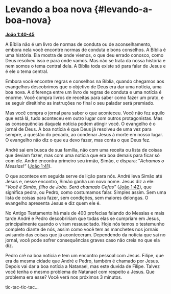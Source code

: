 # Levando a boa nova {#levando-a-boa-nova}

[**João 1:40-45**](http://bibliaonline.com.br/acf/jo/1/40-45)

A Bíblia não é um livro de normas de conduta ou de aconselhamento, embora nela você encontre normas de conduta e bons conselhos. A Bíblia é uma história. Ela mostra de onde viemos, o que deu errado conosco, como Deus resolveu isso e para onde vamos. Mas não se trata da nossa história e nem somos o tema central dela. A Bíblia toda existe só para falar de Jesus e é ele o tema central.

Embora você encontre regras e conselhos na Bíblia, quando chegamos aos evangelhos descobrimos que o objetivo de Deus era dar uma notícia, uma boa nova. A diferença entre um livro de regras de conduta e uma notícia é enorme. Você compra livros de receitas para saber como fazer um prato, e se seguir direitinho as instruções no final o seu paladar será premiado.

Mas você compra o jornal para saber o que aconteceu. Você não fez aquilo que está lá, tudo aconteceu em outro lugar com outros protagonistas. Mas as consequências daquela notícia podem atingir você. O evangelho é o jornal de Deus. A boa notícia é que Deus já resolveu de uma vez para sempre, a questão do pecado, ao condenar Jesus à morte em nosso lugar. O evangelho não diz o que eu devo fazer, mas conta o que Deus fez.

André sai em busca de sua família, não com uma receita ou lista de coisas que deviam fazer, mas com uma notícia que era boa demais para ficar só com ele. André encontra primeiro seu irmão, Simão, e dispara: “_Achamos o Messias!”_ ([João 1:41](http://bibliaonline.com.br/acf/jo/1/41)).

O que acontece em seguida serve de lição para nós. André leva Simão até Jesus e, nesse encontro, Simão ganha um novo nome. Jesus diz a ele: “_Você é Simão, filho de João. Será chamado Cefas”_ ([João 1:42](http://bibliaonline.com.br/acf/jo/1/42)), que significa pedra, ou Pedro, como costumamos falar. Simples assim. Sem uma lista de coisas para fazer, sem condições, sem maiores delongas. O evangelho apresenta Jesus e diz quem ele é.

No Antigo Testamento há mais de 400 profecias falando do Messias e mais tarde André e Pedro descobririam que todas elas se cumpriam em Jesus, principalmente quando o viram ressuscitado. Hoje nós temos o testemunho completo diante de nós, assim como você tem as manchetes nos jornais avisando das coisas que já aconteceram. Dependendo da notícia que sai no jornal, você pode sofrer consequências graves caso não creia no que ela diz.

Pedro crê na boa notícia e tem um encontro pessoal com Jesus. Filipe, que era da mesma cidade que André e Pedro, também é chamado por Jesus. Depois vai dar a boa notícia a Natanael, mas este duvida de Filipe. Talvez você tenha o mesmo problema de Natanael com respeito a Jesus. Que problema era esse? Você verá nos próximos 3 minutos.

tic-tac-tic-tac...